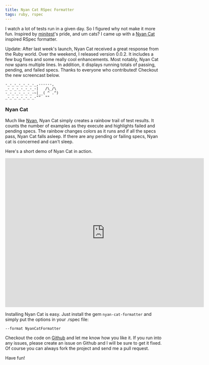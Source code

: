```yaml
---
title: Nyan Cat RSpec Formatter
tags: ruby, rspec
---
```


I watch a lot of tests run in a given day. So I figured why not make it more
fun. Inspired by [minitest](https://github.com/seattlerb/minitest)'s pride, and um
cats? I came up with a [Nyan Cat](http://www.youtube.com/watch?v=QH2-TGUlwu4)
inspired RSpec formatter.

Update: After last week's launch, Nyan Cat received a great response from the
Ruby world. Over the weekend, I released version 0.0.2.  It includes a few bug
fixes and some really cool enhancements. Most notably, Nyan Cat now spans
multiple lines. In addition, it displays running totals of passing, pending,
and failed specs. Thanks to everyone who contributed! Checkout the new
screencast below.

```
-_-_-_-_-_-_-_,------,
_-_-_-_-_-_-_-|   /\_/\
-_-_-_-_-_-_-~|__( ^ .^)
_-_-_-_-_-_-_-""  ""
```

### Nyan Cat

Much like [Nyan](https://github.com/kapoq/nyan), Nyan Cat simply creates a rainbow
trail of test results. It counts the number of examples as they execute and
highlights failed and pending specs. The rainbow changes colors as it runs and
if all the specs pass, Nyan Cat falls asleep.  If there are any pending or
failing specs, Nyan cat is concerned and can't sleep.

Here's a short demo of Nyan Cat in action.

<center>
  <iframe
src="http://player.vimeo.com/video/32424001?title=0&amp;byline=0&amp;portrait=0"
width="640" height="480" frameborder="0" webkitAllowFullScreen
mozallowfullscreen allowFullScreen></iframe>
</center>

Installing Nyan Cat is easy. Just install the gem `nyan-cat-formatter` and simply put the options in your .rspec file:

```
--format NyanCatFormatter
```

Checkout the code on [Github](https://github.com/mattsears/nyan-cat-formatter)
and let me know how you like it.  If you run into any issues, please create an
issue on Github and I will be sure to get it fixed. Of course you can always
fork the project and send me a pull request.

Have fun!
